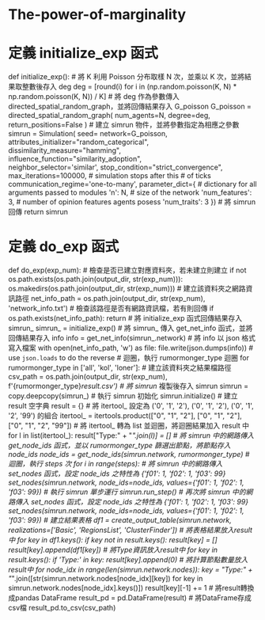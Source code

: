 # The-power-of-marginality


# 定義 initialize_exp 函式
def initialize_exp():
    # 將 K 利用 Poisson 分布取樣 N 次，並乘以 K 次，並將結果取整數後存入 deg
    deg = [round(i) for i in (np.random.poisson(K, N) * np.random.poisson(K, N)) / K]
    # 將 deg 作為參數傳入 directed_spatial_random_graph，並將回傳結果存入 G_poisson
    G_poisson = directed_spatial_random_graph(
        num_agents=N,
        degree=deg,
        return_positions=False
    )
    # 建立 simrun 物件，並將參數指定為相應之參數
    simrun = Simulation(
        seed=
        network=G_poisson,
        attributes_initializer="random_categorical",  
        dissimilarity_measure="hamming",  
        influence_function="similarity_adoption",  
        neighbor_selector='similar',
        stop_condition="strict_convergence",  
        max_iterations=100000,  # simulation stops after this # of ticks
        communication_regime='one-to-many',
        parameter_dict={  # dictionary for all arguments passed to modules
            'n': N,  # size of the network
            'num_features': 3,  # number of opinion features agents posess
            'num_traits': 3
        })
    # 將 simrun 回傳
    return simrun

# 定義 do_exp 函式
def do_exp(exp_num):
    # 檢查是否已建立對應資料夾，若未建立則建立
    if not os.path.exists(os.path.join(output_dir, str(exp_num))):
        os.makedirs(os.path.join(output_dir, str(exp_num)))
    # 建立該資料夾之網路資訊路徑
    net_info_path = os.path.join(output_dir, str(exp_num), 'network_info.txt')
    # 檢查該路徑是否有網路資訊檔，若有則回傳
    if os.path.exists(net_info_path):
        return
    # 將 initialize_exp 函式回傳結果存入 simrun_
    simrun_ = initialize_exp()
    # 將 simrun_ 傳入 get_net_info 函式，並將回傳結果存入 info
    info = get_net_info(simrun_.network)
    # 將 info 以 json 格式寫入檔案
    with open(net_info_path, 'w') as file:
        file.write(json.dumps(info))  # use `json.loads` to do the reverse
    # 迴圈，執行 rumormonger_type 迴圈
    for rumormonger_type in ['all', 'kol', 'loner']:
        # 建立該資料夾之結果檔路徑
        csv_path = os.path.join(output_dir, str(exp_num), f'{rumormonger_type}_result.csv')
        # 將 simrun_ 複製後存入 simrun
        simrun = copy.deepcopy(simrun_)
        # 執行 simrun 初始化
        simrun.initialize()
        # 建立 result 空字典
        result = {}
        # 將 itertool_ 設定為 ('0', '1', '2'), ('0', '1', '2'), ('0', '1', '2', '99') 的組合
        itertool_ = itertools.product(["0", "1", "2"], ["0", "1", "2"], ["0", "1", "2", "99"])
        # 將 itertool_ 轉為 list 並迴圈，將迴圈結果加入 result 中
        for l in list(itertool_):
            result["Type:" + "_".join(l)] = []
        # 將 simrun 中的網路傳入 get_node_ids 函式，並以 rumormonger_type 篩選出節點，將節點存入 node_ids
        node_ids = get_node_ids(simrun.network, rumormonger_type)
        # 迴圈，執行 steps 次
        for i in range(steps):
            # 將 simrun 中的網路傳入 set_nodes 函式，設定 node_ids 之特性為 {'f01': 1, 'f02': 1, 'f03': 99}
            set_nodes(simrun.network, node_ids=node_ids, values={'f01': 1, 'f02': 1, 'f03': 99})
            # 執行 simrun 單步運行
            simrun.run_step()
            # 再次將 simrun 中的網路傳入 set_nodes 函式，設定 node_ids 之特性為 {'f01': 1, 'f02': 1, 'f03': 99}
            set_nodes(simrun.network, node_ids=node_ids, values={'f01': 1, 'f02': 1, 'f03': 99})
    # 建立結果表格
    df1 = create_output_table(simrun.network, realizations=['Basic', 'RegionsList', 'ClusterFinder'])
    # 將表格結果放入result中
    for key in df1.keys():
        if key not in result.keys():
            result[key] = []
        result[key].append(df1[key])
    # 將Type資訊放入result中
    for key in result.keys():
        if 'Type:' in key:
            result[key].append(0)
    # 將計算節點數量放入result中
    for node_idx in range(len(simrun.network.nodes)):
        key = "Type:" + "_".join([str(simrun.network.nodes[node_idx][key]) for key in simrun.network.nodes[node_idx].keys()])
        result[key][-1] += 1
    # 將result轉換成pandas DataFrame
    result_pd = pd.DataFrame(result)
    # 將DataFrame存成csv檔
    result_pd.to_csv(csv_path)
